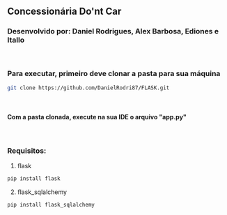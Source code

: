 ## Concessionária Do'nt Car

### Desenvolvido por: Daniel Rodrigues, Alex Barbosa, Ediones e Itallo

<br>

### Para executar, primeiro deve clonar a pasta para sua máquina
```bash
git clone https://github.com/DanielRodri87/FLASK.git
```
<br>

####  Com a pasta clonada, execute na sua IDE o arquivo "app.py"

<br>

### Requisitos:

1. flask
```bash
pip install flask
```

2. flask_sqlalchemy
```bash
pip install flask_sqlalchemy
```